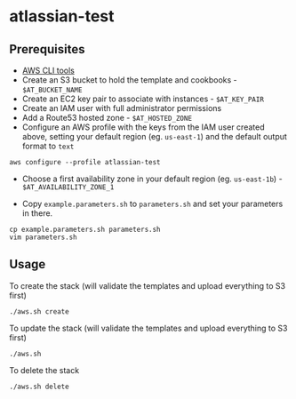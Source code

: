 # atlassian-test

## Prerequisites

- [AWS CLI tools](http://docs.aws.amazon.com/cli/latest/userguide/installing.html)
- Create an S3 bucket to hold the template and cookbooks - `$AT_BUCKET_NAME`
- Create an EC2 key pair to associate with instances - `$AT_KEY_PAIR`
- Create an IAM user with full administrator permissions
- Add a Route53 hosted zone - `$AT_HOSTED_ZONE`
- Configure an AWS profile with the keys from the IAM user created above, setting your default region (eg. `us-east-1`) and the default output format to `text`

```
aws configure --profile atlassian-test
```

- Choose a first availability zone in your default region (eg. `us-east-1b`) - `$AT_AVAILABILITY_ZONE_1`

- Copy `example.parameters.sh` to `parameters.sh` and set your parameters in there.

```
cp example.parameters.sh parameters.sh
vim parameters.sh
```

## Usage

To create the stack (will validate the templates and upload everything to S3 first)

```
./aws.sh create
```

To update the stack (will validate the templates and upload everything to S3 first)

```
./aws.sh
```

To delete the stack

```
./aws.sh delete
```
